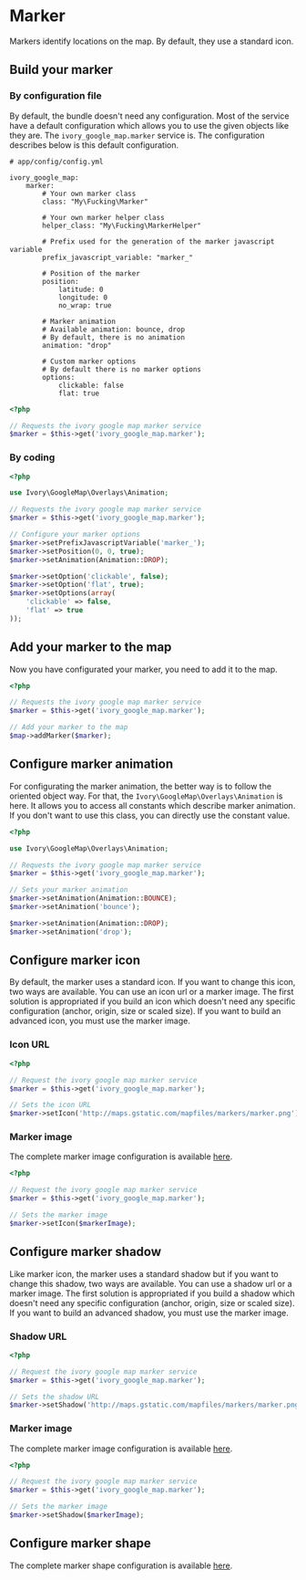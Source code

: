 # Marker

Markers identify locations on the map. By default, they use a standard icon.

## Build your marker

### By configuration file

By default, the bundle doesn't need any configuration. Most of the service have a default configuration which allows
you to use the given objects like they are. The ``ivory_google_map.marker`` service is. The configuration describes
below is this default configuration.

```
# app/config/config.yml

ivory_google_map:
    marker:
        # Your own marker class
        class: "My\Fucking\Marker"

        # Your own marker helper class
        helper_class: "My\Fucking\MarkerHelper"

        # Prefix used for the generation of the marker javascript variable
        prefix_javascript_variable: "marker_"

        # Position of the marker
        position:
            latitude: 0
            longitude: 0
            no_wrap: true

        # Marker animation
        # Available animation: bounce, drop
        # By default, there is no animation
        animation: "drop"

        # Custom marker options
        # By default there is no marker options
        options:
            clickable: false
            flat: true
```

``` php
<?php

// Requests the ivory google map marker service
$marker = $this->get('ivory_google_map.marker');
```

### By coding

``` php
<?php

use Ivory\GoogleMap\Overlays\Animation;

// Requests the ivory google map marker service
$marker = $this->get('ivory_google_map.marker');

// Configure your marker options
$marker->setPrefixJavascriptVariable('marker_');
$marker->setPosition(0, 0, true);
$marker->setAnimation(Animation::DROP);

$marker->setOption('clickable', false);
$marker->setOption('flat', true);
$marker->setOptions(array(
    'clickable' => false,
    'flat' => true
));
```

## Add your marker to the map

Now you have configurated your marker, you need to add it to the map.

``` php
<?php

// Requests the ivory google map marker service
$marker = $this->get('ivory_google_map.marker');

// Add your marker to the map
$map->addMarker($marker);
```

## Configure marker animation

For configurating the marker animation, the better way is to follow the oriented object way. For that, the
``Ivory\GoogleMap\Overlays\Animation`` is here. It allows you to access all constants which describe marker animation.
If you don't want to use this class, you can directly use the constant value.

``` php
<?php

use Ivory\GoogleMap\Overlays\Animation;

// Requests the ivory google map marker service
$marker = $this->get('ivory_google_map.marker');

// Sets your marker animation
$marker->setAnimation(Animation::BOUNCE);
$marker->setAnimation('bounce');

$marker->setAnimation(Animation::DROP);
$marker->setAnimation('drop');
```

## Configure marker icon

By default, the marker uses a standard icon. If you want to change this icon, two ways are available. You can use an
icon url or a marker image. The first solution is appropriated if you build an icon which doesn't need any specific
configuration (anchor, origin, size or scaled size). If you want to build an advanced icon, you must use the marker
image.

### Icon URL

``` php
<?php

// Request the ivory google map marker service
$marker = $this->get('ivory_google_map.marker');

// Sets the icon URL
$marker->setIcon('http://maps.gstatic.com/mapfiles/markers/marker.png');
```

### Marker image

The complete marker image configuration is available
[here](http://github.com/egeloen/IvoryGoogleMapBundle/blob/master/Resources/doc/usage/overlays/marker_image.md).

``` php
<?php

// Request the ivory google map marker service
$marker = $this->get('ivory_google_map.marker');

// Sets the marker image
$marker->setIcon($markerImage);
```

## Configure marker shadow

Like marker icon, the marker uses a standard shadow but if you want to change this shadow, two ways are available. You
can use a shadow url or a marker image. The first solution is appropriated if you build a shadow which doesn't need any
specific configuration (anchor, origin, size or scaled size). If you want to build an advanced shadow, you must use
the marker image.

### Shadow URL

``` php
<?php

// Request the ivory google map marker service
$marker = $this->get('ivory_google_map.marker');

// Sets the shadow URL
$marker->setShadow('http://maps.gstatic.com/mapfiles/markers/marker.png');
```

### Marker image

The complete marker image configuration is available
[here](http://github.com/egeloen/IvoryGoogleMapBundle/blob/master/Resources/doc/usage/overlays/marker_image.md).

``` php
<?php

// Request the ivory google map marker service
$marker = $this->get('ivory_google_map.marker');

// Sets the marker image
$marker->setShadow($markerImage);
```

## Configure marker shape

The complete marker shape configuration is available
[here](http://github.com/egeloen/IvoryGoogleMapBundle/blob/master/Resources/doc/usage/overlays/marker_shape.md).
